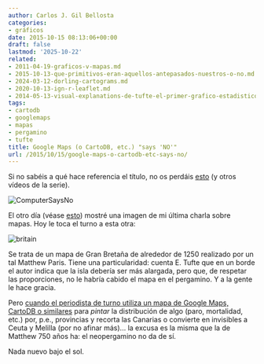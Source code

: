 ```yaml
---
author: Carlos J. Gil Bellosta
categories:
- gráficos
date: 2015-10-15 08:13:06+00:00
draft: false
lastmod: '2025-10-22'
related:
- 2011-04-19-graficos-v-mapas.md
- 2015-10-13-que-primitivos-eran-aquellos-antepasados-nuestros-o-no.md
- 2024-03-12-dorling-cartograms.md
- 2020-10-13-ign-r-leaflet.md
- 2014-05-13-visual-explanations-de-tufte-el-primer-grafico-estadistico.md
tags:
- cartodb
- googlemaps
- mapas
- pergamino
- tufte
title: Google Maps (o CartoDB, etc.) "says 'NO'"
url: /2015/10/15/google-maps-o-cartodb-etc-says-no/
---
```


Si no sabéis a qué hace referencia el título, no os perdáis [esto](https://www.youtube.com/watch?v=NYklvrt-rNM) (y otros vídeos de la serie).

![ComputerSaysNo](/wp-uploads/2015/10/ComputerSaysNo.jpg)

El otro día (véase [esto](https://datanalytics.com/2015/10/13/que-primitivos-eran-aquellos-antepasados-nuestros-o-no/)) mostré una imagen de mi última charla sobre mapas. Hoy le toca el turno a esta otra:

![britain](/wp-uploads/2015/10/britain.jpg)

Se trata de un mapa de Gran Bretaña de alrededor de 1250 realizado por un tal Matthew Paris. Tiene una particularidad: cuenta E. Tufte que en un borde el autor indica que la isla debería ser más alargada, pero que, de respetar las proporciones, no le habría cabido el mapa en el pergamino. Y a la gente le hace gracia.

Pero [cuando el periodista de turno utiliza un mapa de Google Maps, CartoDB o similares](http://cadenaser.com/ser/2014/06/25/economia/1403653151_850215.html) para _pintar_ la distribución de algo (paro, mortalidad, etc.) por, p.e., provincias y recorta las Canarias o convierte en invisibles a Ceuta y Melilla (por no afinar más)... la excusa es la misma que la de Matthew 750 años ha: el neopergamino no da de sí.

Nada nuevo bajo el sol.
